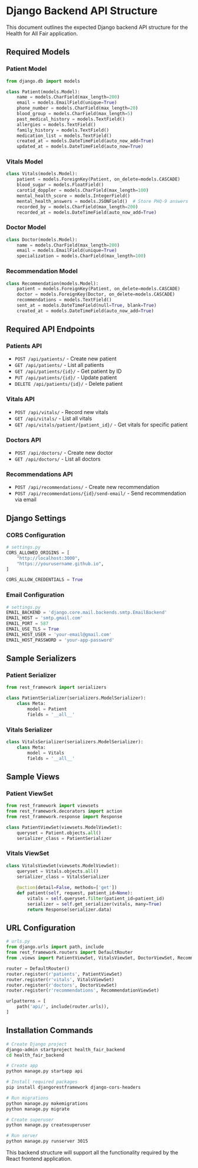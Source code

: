 # Django Backend API Structure

This document outlines the expected Django backend API structure for the Health for All Fair application.

## Required Models

### Patient Model
```python
from django.db import models

class Patient(models.Model):
    name = models.CharField(max_length=200)
    email = models.EmailField(unique=True)
    phone_number = models.CharField(max_length=20)
    blood_group = models.CharField(max_length=5)
    past_medical_history = models.TextField()
    allergies = models.TextField()
    family_history = models.TextField()
    medication_list = models.TextField()
    created_at = models.DateTimeField(auto_now_add=True)
    updated_at = models.DateTimeField(auto_now=True)
```

### Vitals Model
```python
class Vitals(models.Model):
    patient = models.ForeignKey(Patient, on_delete=models.CASCADE)
    blood_sugar = models.FloatField()
    carotid_doppler = models.CharField(max_length=100)
    mental_health_score = models.IntegerField()
    mental_health_answers = models.JSONField()  # Store PHQ-9 answers
    recorded_by = models.CharField(max_length=200)
    recorded_at = models.DateTimeField(auto_now_add=True)
```

### Doctor Model
```python
class Doctor(models.Model):
    name = models.CharField(max_length=200)
    email = models.EmailField(unique=True)
    specialization = models.CharField(max_length=100)
```

### Recommendation Model
```python
class Recommendation(models.Model):
    patient = models.ForeignKey(Patient, on_delete=models.CASCADE)
    doctor = models.ForeignKey(Doctor, on_delete=models.CASCADE)
    recommendations = models.TextField()
    sent_at = models.DateTimeField(null=True, blank=True)
    created_at = models.DateTimeField(auto_now_add=True)
```

## Required API Endpoints

### Patients API
- `POST /api/patients/` - Create new patient
- `GET /api/patients/` - List all patients
- `GET /api/patients/{id}/` - Get patient by ID
- `PUT /api/patients/{id}/` - Update patient
- `DELETE /api/patients/{id}/` - Delete patient

### Vitals API
- `POST /api/vitals/` - Record new vitals
- `GET /api/vitals/` - List all vitals
- `GET /api/vitals/patient/{patient_id}/` - Get vitals for specific patient

### Doctors API
- `POST /api/doctors/` - Create new doctor
- `GET /api/doctors/` - List all doctors

### Recommendations API
- `POST /api/recommendations/` - Create new recommendation
- `POST /api/recommendations/{id}/send-email/` - Send recommendation via email

## Django Settings

### CORS Configuration
```python
# settings.py
CORS_ALLOWED_ORIGINS = [
    "http://localhost:3000",
    "https://yourusername.github.io",
]

CORS_ALLOW_CREDENTIALS = True
```

### Email Configuration
```python
# settings.py
EMAIL_BACKEND = 'django.core.mail.backends.smtp.EmailBackend'
EMAIL_HOST = 'smtp.gmail.com'
EMAIL_PORT = 587
EMAIL_USE_TLS = True
EMAIL_HOST_USER = 'your-email@gmail.com'
EMAIL_HOST_PASSWORD = 'your-app-password'
```

## Sample Serializers

### Patient Serializer
```python
from rest_framework import serializers

class PatientSerializer(serializers.ModelSerializer):
    class Meta:
        model = Patient
        fields = '__all__'
```

### Vitals Serializer
```python
class VitalsSerializer(serializers.ModelSerializer):
    class Meta:
        model = Vitals
        fields = '__all__'
```

## Sample Views

### Patient ViewSet
```python
from rest_framework import viewsets
from rest_framework.decorators import action
from rest_framework.response import Response

class PatientViewSet(viewsets.ModelViewSet):
    queryset = Patient.objects.all()
    serializer_class = PatientSerializer
```

### Vitals ViewSet
```python
class VitalsViewSet(viewsets.ModelViewSet):
    queryset = Vitals.objects.all()
    serializer_class = VitalsSerializer
    
    @action(detail=False, methods=['get'])
    def patient(self, request, patient_id=None):
        vitals = self.queryset.filter(patient_id=patient_id)
        serializer = self.get_serializer(vitals, many=True)
        return Response(serializer.data)
```

## URL Configuration

```python
# urls.py
from django.urls import path, include
from rest_framework.routers import DefaultRouter
from .views import PatientViewSet, VitalsViewSet, DoctorViewSet, RecommendationViewSet

router = DefaultRouter()
router.register(r'patients', PatientViewSet)
router.register(r'vitals', VitalsViewSet)
router.register(r'doctors', DoctorViewSet)
router.register(r'recommendations', RecommendationViewSet)

urlpatterns = [
    path('api/', include(router.urls)),
]
```

## Installation Commands

```bash
# Create Django project
django-admin startproject health_fair_backend
cd health_fair_backend

# Create app
python manage.py startapp api

# Install required packages
pip install djangorestframework django-cors-headers

# Run migrations
python manage.py makemigrations
python manage.py migrate

# Create superuser
python manage.py createsuperuser

# Run server
python manage.py runserver 3015
```

This backend structure will support all the functionality required by the React frontend application.
